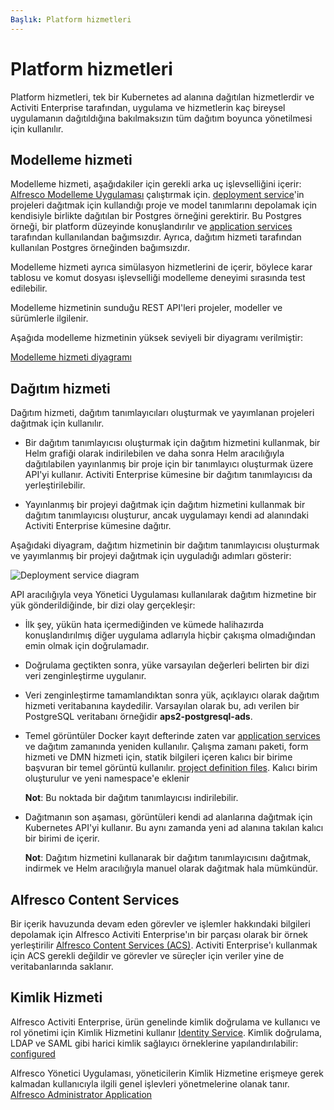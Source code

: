 ```yaml
---
Başlık: Platform hizmetleri
---
```


# Platform hizmetleri
Platform hizmetleri, tek bir Kubernetes ad alanına dağıtılan hizmetlerdir ve Activiti Enterprise tarafından, uygulama ve hizmetlerin kaç bireysel uygulamanın dağıtıldığına bakılmaksızın tüm dağıtım boyunca yönetilmesi için kullanılır.

## Modelleme hizmeti
Modelleme hizmeti, aşağıdakiler için gerekli arka uç işlevselliğini içerir: [Alfresco Modelleme Uygulaması](../modeling/README.md) çalıştırmak için. [deployment service](#deployment-service)'in projeleri dağıtmak için kullandığı proje ve model tanımlarını depolamak için kendisiyle birlikte dağıtılan bir Postgres örneğini gerektirir. Bu Postgres örneği, bir platform düzeyinde konuşlandırılır ve [application services](../architecture/application.md) tarafından kullanılandan bağımsızdır. Ayrıca, dağıtım hizmeti tarafından kullanılan Postgres örneğinden bağımsızdır.

Modelleme hizmeti ayrıca simülasyon hizmetlerini de içerir, böylece karar tablosu ve komut dosyası işlevselliği modelleme deneyimi sırasında test edilebilir.

Modelleme hizmetinin sunduğu REST API'leri projeler, modeller ve sürümlerle ilgilenir.

Aşağıda modelleme hizmetinin yüksek seviyeli bir diyagramı verilmiştir:

[Modelleme hizmeti diyagramı](../images/arch-modeling.png)

## Dağıtım hizmeti
Dağıtım hizmeti, dağıtım tanımlayıcıları oluşturmak ve yayımlanan projeleri dağıtmak için kullanılır.

* Bir dağıtım tanımlayıcısı oluşturmak için dağıtım hizmetini kullanmak, bir Helm grafiği olarak indirilebilen ve daha sonra Helm aracılığıyla dağıtılabilen yayınlanmış bir proje için bir tanımlayıcı oluşturmak üzere API'yi kullanır. Activiti Enterprise kümesine bir dağıtım tanımlayıcısı da yerleştirilebilir.

* Yayınlanmış bir projeyi dağıtmak için dağıtım hizmetini kullanmak bir dağıtım tanımlayıcısı oluşturur, ancak uygulamayı kendi ad alanındaki Activiti Enterprise kümesine dağıtır.

Aşağıdaki diyagram, dağıtım hizmetinin bir dağıtım tanımlayıcısı oluşturmak ve yayımlanmış bir projeyi dağıtmak için uyguladığı adımları gösterir:

![Deployment service diagram](../images/arch-deployment-service.png)

API aracılığıyla veya Yönetici Uygulaması kullanılarak dağıtım hizmetine bir yük gönderildiğinde, bir dizi olay gerçekleşir:

* İlk şey, yükün hata içermediğinden ve kümede halihazırda konuşlandırılmış diğer uygulama adlarıyla hiçbir çakışma olmadığından emin olmak için doğrulamadır.
* Doğrulama geçtikten sonra, yüke varsayılan değerleri belirten bir dizi veri zenginleştirme uygulanır.
* Veri zenginleştirme tamamlandıktan sonra yük, açıklayıcı olarak dağıtım hizmeti veritabanına kaydedilir. Varsayılan olarak bu, adı verilen bir PostgreSQL veritabanı örneğidir **aps2-postgresql-ads**.
* Temel görüntüler Docker kayıt defterinde zaten var [application services](../architecture/application.md) ve dağıtım zamanında yeniden kullanılır. Çalışma zamanı paketi, form hizmeti ve DMN hizmeti için, statik bilgileri içeren kalıcı bir birime başvuran bir temel görüntü kullanılır. [project definition files](../modeling/projects.md#files). Kalıcı birim oluşturulur ve yeni namespace'e eklenir

	**Not**: Bu noktada bir dağıtım tanımlayıcısı indirilebilir.

* Dağıtmanın son aşaması, görüntüleri kendi ad alanlarına dağıtmak için Kubernetes API'yi kullanır. Bu aynı zamanda yeni ad alanına takılan kalıcı bir birimi de içerir.

	**Not**: Dağıtım hizmetini kullanarak bir dağıtım tanımlayıcısını dağıtmak, indirmek ve Helm aracılığıyla manuel olarak dağıtmak hala mümkündür.

## Alfresco Content Services

Bir içerik havuzunda devam eden görevler ve işlemler hakkındaki bilgileri depolamak için Alfresco Activiti Enterprise'ın bir parçası olarak bir örnek yerleştirilir [Alfresco Content Services (ACS)](https://docs.alfresco.com/6.1/references/whats-new.html). Activiti Enterprise'ı kullanmak için ACS gerekli değildir ve görevler ve süreçler için veriler yine de veritabanlarında saklanır.

## Kimlik Hizmeti
Alfresco Activiti Enterprise, ürün genelinde kimlik doğrulama ve kullanıcı ve rol yönetimi için Kimlik Hizmetini kullanır [Identity Service](https://docs.alfresco.com/identity/concepts/identity-overview.html). 
Kimlik doğrulama, LDAP ve SAML gibi harici kimlik sağlayıcı örneklerine yapılandırılabilir: [configured](http://docs.alfresco.com/identity/concepts/identity-configure.html) 

Alfresco Yönetici Uygulaması, yöneticilerin Kimlik Hizmetine erişmeye gerek kalmadan kullanıcıyla ilgili genel işlevleri yönetmelerine olanak tanır. [Alfresco Administrator Application](../administrator/identity/README.md)

